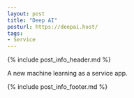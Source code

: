 ```yaml
---
layout: post
title: "Deep AI"
posturl: https://deepai.host/
tags:
- Service
---
```


{% include post_info_header.md %}

A new machine learning as a service app.

<!--more-->
{% include post_info_footer.md %}
